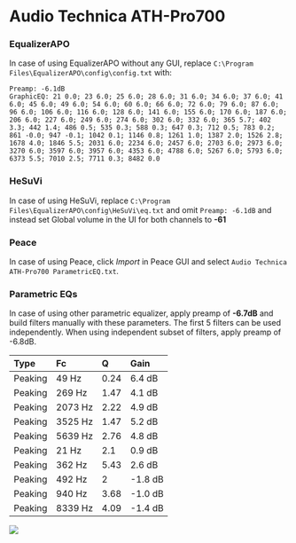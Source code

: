 # Audio Technica ATH-Pro700

### EqualizerAPO
In case of using EqualizerAPO without any GUI, replace `C:\Program Files\EqualizerAPO\config\config.txt`
with:
```
Preamp: -6.1dB
GraphicEQ: 21 0.0; 23 6.0; 25 6.0; 28 6.0; 31 6.0; 34 6.0; 37 6.0; 41 6.0; 45 6.0; 49 6.0; 54 6.0; 60 6.0; 66 6.0; 72 6.0; 79 6.0; 87 6.0; 96 6.0; 106 6.0; 116 6.0; 128 6.0; 141 6.0; 155 6.0; 170 6.0; 187 6.0; 206 6.0; 227 6.0; 249 6.0; 274 6.0; 302 6.0; 332 6.0; 365 5.7; 402 3.3; 442 1.4; 486 0.5; 535 0.3; 588 0.3; 647 0.3; 712 0.5; 783 0.2; 861 -0.0; 947 -0.1; 1042 0.1; 1146 0.8; 1261 1.0; 1387 2.0; 1526 2.8; 1678 4.0; 1846 5.5; 2031 6.0; 2234 6.0; 2457 6.0; 2703 6.0; 2973 6.0; 3270 6.0; 3597 6.0; 3957 6.0; 4353 6.0; 4788 6.0; 5267 6.0; 5793 6.0; 6373 5.5; 7010 2.5; 7711 0.3; 8482 0.0
```

### HeSuVi
In case of using HeSuVi, replace `C:\Program Files\EqualizerAPO\config\HeSuVi\eq.txt` and omit `Preamp:
-6.1dB` and instead set Global volume in the UI for both channels to **-61**

### Peace
In case of using Peace, click *Import* in Peace GUI and select `Audio Technica ATH-Pro700 ParametricEQ.txt`.

### Parametric EQs
In case of using other parametric equalizer, apply preamp of **-6.7dB** and build filters manually
with these parameters. The first 5 filters can be used independently.
When using independent subset of filters, apply preamp of -6.8dB.

| Type    | Fc      |    Q | Gain    |
|:--------|:--------|:-----|:--------|
| Peaking | 49 Hz   | 0.24 | 6.4 dB  |
| Peaking | 269 Hz  | 1.47 | 4.1 dB  |
| Peaking | 2073 Hz | 2.22 | 4.9 dB  |
| Peaking | 3525 Hz | 1.47 | 5.2 dB  |
| Peaking | 5639 Hz | 2.76 | 4.8 dB  |
| Peaking | 21 Hz   | 2.1  | 0.9 dB  |
| Peaking | 362 Hz  | 5.43 | 2.6 dB  |
| Peaking | 492 Hz  | 2    | -1.8 dB |
| Peaking | 940 Hz  | 3.68 | -1.0 dB |
| Peaking | 8339 Hz | 4.09 | -1.4 dB |

![](https://raw.githubusercontent.com/jaakkopasanen/AutoEq/master/results/headphonecom/sbaf-serious/Audio%20Technica%20ATH-Pro700/Audio%20Technica%20ATH-Pro700.png)